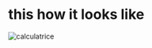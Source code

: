 # this how it looks like 

![calculatrice](https://user-images.githubusercontent.com/80116765/168708487-5d11cf68-51d1-485f-b890-e657c7d39680.PNG)
